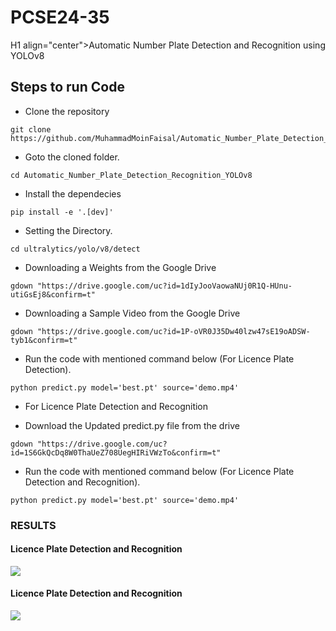 # PCSE24-35
H1 align="center">Automatic Number Plate Detection and Recognition using YOLOv8</H1>


## Steps to run Code

- Clone the repository
```
git clone https://github.com/MuhammadMoinFaisal/Automatic_Number_Plate_Detection_Recognition_YOLOv8.git
```
- Goto the cloned folder.
```
cd Automatic_Number_Plate_Detection_Recognition_YOLOv8
```
- Install the dependecies
```
pip install -e '.[dev]'

```

- Setting the Directory.
```
cd ultralytics/yolo/v8/detect
```


- Downloading a Weights from the Google Drive
```
gdown "https://drive.google.com/uc?id=1dIyJooVaowaNUj0R1Q-HUnu-utiGsEj8&confirm=t"
```
- Downloading a Sample Video from the Google Drive
```
gdown "https://drive.google.com/uc?id=1P-oVR0J35Dw40lzw47sE19oADSW-tyb1&confirm=t"

```
- Run the code with mentioned command below (For Licence Plate Detection).
```
python predict.py model='best.pt' source='demo.mp4'
```

- For Licence Plate Detection and Recognition

- Download the Updated predict.py file from the drive
```
gdown "https://drive.google.com/uc?id=1S6GkQcDq8W0ThaUeZ708UegHIRiVWzTo&confirm=t"
```
- Run the code with mentioned command below (For Licence Plate Detection and Recognition).
```
python predict.py model='best.pt' source='demo.mp4'
```

### RESULTS

#### Licence Plate  Detection and Recognition  
![](./ultralytics/figure1.png)

#### Licence Plate  Detection and Recognition

![](./ultralytics/figure3.png)

